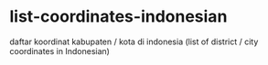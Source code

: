 # list-coordinates-indonesian
daftar koordinat kabupaten / kota di indonesia (list of district / city coordinates in Indonesian)
